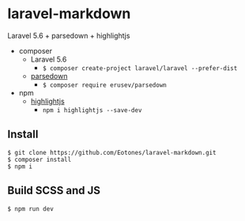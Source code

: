 # laravel-markdown

Laravel 5.6 + parsedown + highlightjs

* composer
    * Laravel 5.6
        * `$ composer create-project laravel/laravel --prefer-dist`
    * [parsedown](https://packagist.org/packages/erusev/parsedown)
        * `$ composer require erusev/parsedown`
* npm
    * [highlightjs](https://www.npmjs.com/package/highlightjs)
        * `npm i highlightjs --save-dev`

## Install
```shell
$ git clone https://github.com/Eotones/laravel-markdown.git
$ composer install
$ npm i
```

## Build SCSS and JS

```shell
$ npm run dev
```
